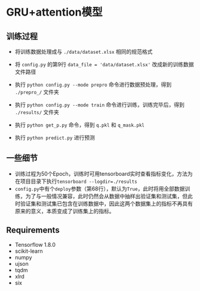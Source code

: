 # GRU+attention模型

## 训练过程

* 将训练数据处理成与 `./data/dataset.xlsx` 相同的规范格式
* 将 `config.py` 的第9行 `data_file = 'data/dataset.xlsx'` 改成新的训练数据文件路径
* 执行 `python config.py --mode prepro` 命令进行数据预处理，得到 `./prepro_/` 文件夹
* 执行 `python config.py --mode train` 命令进行训练，训练完毕后，得到 `./results/` 文件夹
* 执行 `python get_p.py` 命令，得到 `q.pkl` 和 `q_mask.pkl`

* 执行 `python predict.py` 进行预测

## 一些细节

* 训练过程为50个Epoch，训练时可用tensorboard实时查看指标变化，方法为在项目目录下执行`tensorboard --logdir=./results`
* `config.py`中有个`deploy`参数（第68行），默认为`True`，此时将用全部数据训练，为了与一般情况兼容，此时仍然会从数据中抽样出验证集和测试集，但此时验证集和测试集已包含在训练数据中，因此这两个数据集上的指标不再具有原来的意义，本质变成了训练集上的指标。

## Requirements

* Tensorflow 1.8.0
* scikit-learn
* numpy
* ujson
* tqdm
* xlrd
* six